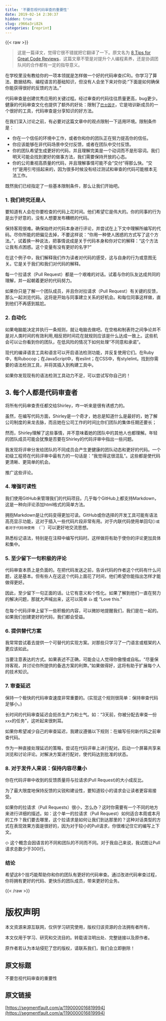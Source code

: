 ```yaml
---
title: '不要忽视代码审查的重要性' 
date: 2019-02-14 2:30:37
hidden: true
slug: z966a3ri82k
categories: [reprint]
---
```


{{< raw >}}

                    
<blockquote>这是一篇译文，觉得它很不错就把它翻译了一下。原文名为 <a href="https://kellysutton.com/2018/10/08/8-tips-for-great-code-reviews.html" rel="nofollow noreferrer" target="_blank">8 Tips for Great Code Reviews</a>，这篇文章不管是对提升个人编程素养，还是协调团队间的合作都有一定的指导意义。</blockquote>
<p>在学校里没有教给你的一项本领就是怎样做一个好的代码审查(CR)。你学习了算法、数据结构、编程语言的基础知识，但没有人会坐下来对你说:“下面是如何确保你能获得很好的反馈的方法。”</p>
<p>代码审查是创建优秀应用的关键过程。经过审查的代码往往质量更高，bug更少。健康的代码审查文化也提供了额外的好处：限制了<a href="https://baike.baidu.com/item/%E5%B7%B4%E5%A3%AB%E5%9B%A0%E5%AD%90/5350852" rel="nofollow noreferrer" target="_blank"><code>巴士因子</code></a>，它是培训新成员的一个很好的工具，代码审查是分享知识的好方法。</p>
<p>在我们深入讨论之前，有必要对这篇文章中的观点限制一下适用环境。限制条件是：</p>
<ul>
<li>你在一个信任的环境中工作，或者你和你的团队正在努力提高你的信任。</li>
<li>你应该能够在非代码场景中交付反馈，或者在团队中交付反馈。</li>
<li>你的团队希望生成更好的代码，并且理解完美是一个动词而不是形容词。我们明天可能会找到更好的做事方法，我们需要保持开放的心态。</li>
<li>你的公司重视高质量的代码，并且理解事情可能不会“交付”得那么快。“交付”是用引号括起来的，因为很多时候没有经过测试和审查的代码可能根本无法工作。</li>
</ul>
<p>既然我们已经指定了一些基本限制条件，那么让我们开始吧。</p>
<h3 id="articleHeader0">1. 我们终究还是人</h3>
<p>要知道有人会在你要检查的代码上花时间。他们希望它是伟大的。你的同事的行为是出于好意的，没有人想要发布糟糕的代码。</p>
<p>保持客观很难。确保始终对代码本身进行评论，并尝试在上下文中理解所编写的代码。尽你所能的把偏见去掉，不要这样说：“你用一种使人困惑的方式写了这个方法。”，试着换一种说法，把事情说成是关于代码本身和你对它的解释：“这个方法让我有点困惑。这个变量有没有更好的名字?”</p>
<p>在这个例子中，我们解释我们作为读者对代码的感受，这与自身的行为或意图无关。它是关于我们和我们对代码的解释。</p>
<p>每一个拉请求（Pull Request）都是一个艰难的对话。试着与你的队友达成共同的理解，并一起朝着更好的代码努力。</p>
<p>如果你只是了解一个团队成员，并且你对拉请求（Pull Request）有关键的反馈，那么一起浏览代码。这将是开始与同事建立关系的好机会。和每位同事这样做，直到他们不再感到尴尬。</p>
<h3 id="articleHeader1">2. 自动化</h3>
<p>如果电脑能决定并执行一条规则，就让电脑去做吧。在空格和制表符之间争论并不是对人类时间的有效利用,相反把时间花在就规则应该是什么达成一致上。这些机会可以让你看到你的团队，在低风险的情况下如何处理“不同意和承诺”。</p>
<p>现代的编译语言工具和语言可以开启语法检测功能，并反复使用它们。在Ruby中，有Rubocop；在JavaScript中，有eslint；在CSS中，有stylelint。找到你需要的语法检测工具，并将其插入到构建工具中。</p>
<p>如果你发现现有的语法检测工具动力不足，可以尝试写你自己的！</p>
<h2 id="articleHeader2">3. 每个人都是代码审查者</h2>
<p>将所有代码审查责任都交给Shirley，咋一听来是很有诱惑力的。</p>
<p>虽然，在编写代码方面，Shirley是一个奇才，她总是知道什么是最好的，她了解公司制度的来龙去脉，而且她在公司工作的时间比你们团队的集体任期还要长；</p>
<p>然而，Shirley理解了这些事情，并不意味着她的团队中的其他人也都理解。年轻的团队成员可能会犹豫是否要在Shirley的代码评审中指出一些问题。</p>
<p>我发现将评审分发给团队的不同成员会产生更健康的团队动态和更好的代码。一个初级工程师在代码评审中最有力的一句话是：“我觉得这很混乱”。这些都是使代码更清晰、更简单的机会。</p>
<p>推广这些评论。</p>
<h3 id="articleHeader3">4. 增强可读性</h3>
<p>我们使用GitHub来管理我们的代码项目。几乎每个GitHub上都支持Markdown，这是一种向评论添加html格式的简单方法。</p>
<p>拥抱Markdown是让代码变得更加可读。GitHub或你选择的开发工具可能有语法高亮显示功能，这对于插入一些代码片段非常有用。对于内联代码使用单回勾(<code>)或者对于代码块使用 （</code>``）可以更好地交流思想。</p>
<p>熟悉标记语法，特别是在注释中编写代码时。这样做将有助于使你的评论更加具体和集中。</p>
<h3 id="articleHeader4">5. 至少留下一句积极的评论</h3>
<p>代码审查本质上是负面的。在把代码发送之前，告诉代码的作者这个代码有什么问题，这是基本。但有些人在这这个代码上面花了时间，他们希望你能指出怎样才能做得更好。</p>
<p>因此，至少留下一句正面的话。让它有意义和个性化。如果了解到他们一直在努力的解决问题，那就大声喊出来，这可以简单 <code>👍</code> 或 “Love this.”</p>
<p>在每个代码评审上留下一些积极的内容，可以微妙地提醒我们，我们是在一起的。如果我们创建更好的代码，我们都会受益。</p>
<h3 id="articleHeader5">6. 提供替代方案</h3>
<p>我常常尝试着去提供一个可替代的实现方案。对那些只学习了一门语言或框架的人更应该如此。</p>
<p>当要注意表达的方式。如果表述不正确，可能会让人觉得你傲慢或自私。“尽量保持客观，并讨论你所提供的备选方案的利弊。”如果做得好，这将有助于扩展每个人的技术知识。</p>
<h3 id="articleHeader6">7. 审查延迟</h3>
<p>保持一个极快的代码审查速度非常重要的。(实现这个规则很简单：保持审查代码足够小。)</p>
<p>长时间的代码审查延迟会扼杀生产力和士气。如：“3天前，你被分配去审查一份<code>xxx</code>的任务”，这听起来很刺耳。</p>
<p>如果你希望减少自己的审查延迟，我建议遵循以下规则：在编写任何新代码之前审查代码。</p>
<p>作为一种直接处理延迟的策略，尝试在代码评审上进行配对。启动一个屏幕共享来浏览和讨论评论。对解决方案进行配对，使代码达到批准的状态。</p>
<h3 id="articleHeader7">8. 对于发件人来说：保持内容尽量小</h3>
<p>你在代码评审中收到的反馈质量将与拉请求(Pull Request)的大小成反比。</p>
<p>为了最大限度地保持反馈的尖锐和建设性，要知道较小的请求会让读者更容易接受。</p>
<p>如果你的拉请求（Pull Requests）很小，怎么办？这时你需要有一个不同的地方来进行详细的描述。如：这个单一的拉请求（Pull Request）如何适合本周或本月的工作？我们要去哪里，这个拉请求是如何让我们到达那里的？这种对话类型的方式在表现效果方面是很好的，因为对于较小的Pull请求，你很难记住它的编写上下文。</p>
<p><code>小</code> 这个概念会因语言的不同和团队的不同而不同。对于我自己来说，我试图让Pull请求总数少于300行。</p>
<h3 id="articleHeader8">结论</h3>
<p>希望这8个技巧能帮助你和你的团队有更好的代码审查。通过改进代码审查过程，你将拥有更好的代码、更快乐的团队成员，带来更好的业务。</p>

                
{{< /raw >}}

# 版权声明
本文资源来源互联网，仅供学习研究使用，版权归该资源的合法拥有者所有，

本文仅用于学习、研究和交流目的。转载请注明出处、完整链接以及原作者。

原作者若认为本站侵犯了您的版权，请联系我们，我们会立即删除！

## 原文标题
不要忽视代码审查的重要性

## 原文链接
[https://segmentfault.com/a/1190000016819994](https://segmentfault.com/a/1190000016819994)

